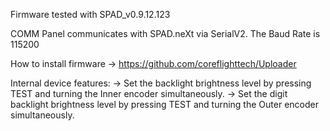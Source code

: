 
Firmware tested with SPAD_v0.9.12.123

COMM Panel communicates with SPAD.neXt via SerialV2. The Baud Rate is 115200

How to install firmware -> https://github.com/coreflighttech/Uploader

Internal device features:
 -> Set the backlight brightness level by pressing TEST and turning the Inner encoder simultaneously.
 -> Set the digit backlight brightness level by pressing TEST and turning the Outer encoder simultaneously.
 

 
